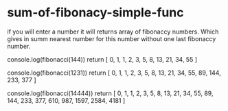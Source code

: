 # sum-of-fibonacy-simple-func
if you will enter a number it will returns array of fibonaccy numbers. Which gives in summ nearest number for this number without one last fibonaccy number.  

console.log(fibonacci(144)) return
[
   0, 1,  1,  2,  3,
   5, 8, 13, 21, 34,
  55
]

console.log(fibonacci(1231)) return
[
    0,   1,   1,  2,  3,  5,
    8,  13,  21, 34, 55, 89,
  144, 233, 377
]

console.log(fibonacci(14444)) return
[
    0,   1,    1,    2,    3,
    5,   8,   13,   21,   34,
   55,  89,  144,  233,  377,
  610, 987, 1597, 2584, 4181
]
